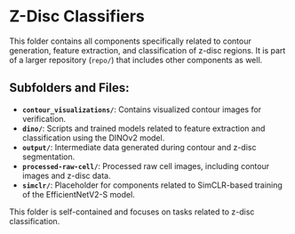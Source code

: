 # Z-Disc Classifiers

This folder contains all components specifically related to contour generation, feature extraction, and classification of z-disc regions. It is part of a larger repository (`repo/`) that includes other components as well.

## Subfolders and Files:
- **`contour_visualizations/`**: Contains visualized contour images for verification.
- **`dino/`**: Scripts and trained models related to feature extraction and classification using the DINOv2 model.
- **`output/`**: Intermediate data generated during contour and z-disc segmentation.
- **`processed-raw-cell/`**: Processed raw cell images, including contour images and z-disc data.
- **`simclr/`**: Placeholder for components related to SimCLR-based training of the EfficientNetV2-S model.

This folder is self-contained and focuses on tasks related to z-disc classification.